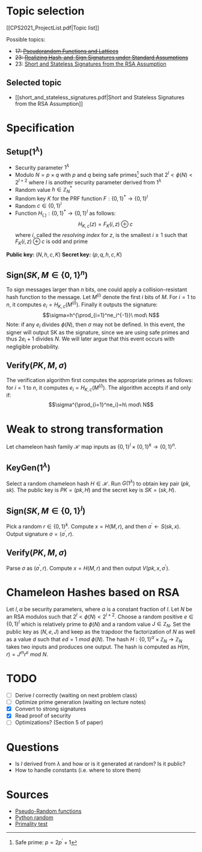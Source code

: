 # Topic selection
[[CPS2021_ProjectList.pdf|Topic list]]

Possible topics:
+ ~~17: [Pseudorandom Functions and Lattices](https://www.iacr.org/archive/eurocrypt2012/72370713/72370713.pdf)~~
+ ~~23: [Realizing Hash-and-Sign Signatures under Standard Assumptions](https://eprint.iacr.org/2009/028.pdf)~~
+ 23: [Short and Stateless Signatures from the RSA Assumption](https://eprint.iacr.org/2009/283.pdf)

## Selected topic
+ [[short_and_stateless_signatures.pdf|Short and Stateless Signatures from the RSA Assumption]]

# Specification
## Setup($1^\lambda$)
+ Security parameter $1^\lambda$
+ Modulo $N=p\times q$ with $p$ and $q$ being safe primes[^1] such that $2^l<\phi(N)<2^{l+2}$ where $l$ is another security parameter derived from $1^\lambda$
+ Random value $h\in\mathbb{Z}_N^*$
+ Random key $K$ for the PRF function $F:\{0,1\}^*\to\{0,1\}^l$
+ Random $c\in\{0,1\}^l$
+ Function $H_{(.)}:\{0,1\}^*\to\{0,1\}^l$ as follows:
$$H_{K,c}(z)=F_K(i,z)\oplus c$$
where $i$, called the *resolving index* for $z$, is the smallest $i\geq1$ such that $F_K(i,z)\oplus c$ is odd and prime

**Public key:** $(N,h,c,K)$
**Secret key:** $(p,q,h,c,K)$

[^1]: Safe prime: $p=2p^\prime+1$

## Sign($SK,M\in\{0,1\}^n$)
To sign messages larger than $n$ bits, one could apply a collision-resistant hash function to the message. Let $M^{(i)}$ denote the first $i$ bits of $M$. For $i=1$ to $n$, it computes $e_i=H_{K,c}(M^{(i)})$. Finally it outputs the signature:
$$\sigma=h^{\prod_{i=1}^ne_i^{-1}}\ mod\ N$$
Note: if any $e_i$ divides $\phi(N)$, then $\sigma$ may not be defined. In this event, the signer will output SK as the signature, since we are using safe primes and thus $2e_i+1$ divides $N$. We will later argue that this event occurs with negligible probability.

## Verify($PK,M,\sigma$)
The verification algorithm first computes the appropriate primes as follows: for $i=1$ to $n$, it computes $e_i=H_{K,c}(M^{(i)})$. The algorithm accepts if and only if:
$$\sigma^{\prod_{i=1}^ne_i}=h\ mod\ N$$

# Weak to strong transformation
Let chameleon hash family $\mathcal{H}$ map inputs as $\{0,1\}^l\times\{0,1\}^k\to\{0,1\}^n$.

## KeyGen($1^\lambda$)
Select a random chameleon hash $H\in\mathcal{H}$. Run $G(1^\lambda)$ to obtain key pair $(pk,sk)$. The public key is $PK=(pk,H)$ and the secret key is $SK=(sk,H)$.

## Sign($SK,M\in\{0,1\}^l$)
Pick a random $r\in\{0,1\}^k$. Compute $x=H(M,r)$, and then $\sigma^\prime\gets S(sk,x)$. Output signature $\sigma=(\sigma^\prime,r)$.

## Verify($PK,M,\sigma$)
Parse $\sigma$ as $(\sigma^\prime,r)$. Compute $x=H(M,r)$ and then output $V(pk,x,\sigma^\prime)$.

# Chameleon Hashes based on RSA
Let $l,\alpha$ be security parameters, where $\alpha$ is a constant fraction of $l$. Let $N$ be an RSA modulos such that $2^l<\phi(N)<2^{l+2}$. Choose a random positive $e\in\{0,1\}^l$ which is relatively prime to $\phi(N)$ and a random value $J\in\mathbb{Z}_N$. Set the public key as $(N,e,J)$ and keep as the trapdoor the factorization of $N$ as well as a value $d$ such that $ed=1\ mod\ \phi(N)$.
The hash $H:\{0,1\}^\alpha\times\mathbb{Z}_N\to\mathbb{Z}_N$ takes two inputs and produces one output. The hash is computed as $H(m,r)=J^mr^e\ mod\ N$.

# TODO
+ [ ] Derive $l$ correctly (waiting on next problem class)
+ [ ] Optimize prime generation (waiting on lecture notes)
+ [X] Convert to strong signatures
+ [X] Read proof of security
+ [ ] Optimizations? (Section 5 of paper)

# Questions
+ Is $l$ derived from $\lambda$ and how or is it generated at random? Is it public?
+ How to handle constants (i.e. where to store them)

# Sources
+ [Pseudo-Random functions](https://crypto.stanford.edu/pbc/notes/crypto/prf.html)
+ [Python random](https://docs.python.org/3/library/random.html#functions-for-integers)
+ [Primality test](https://en.wikipedia.org/wiki/Primality_test)